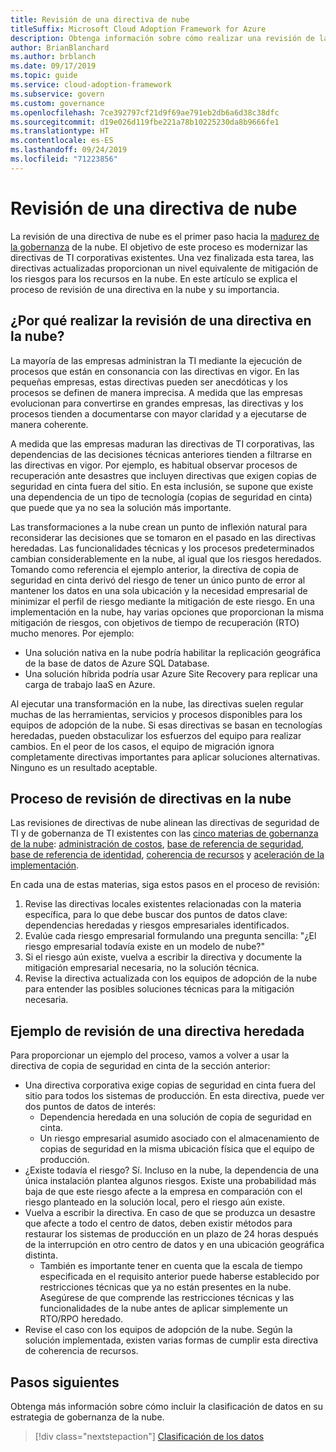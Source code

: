 ```yaml
---
title: Revisión de una directiva de nube
titleSuffix: Microsoft Cloud Adoption Framework for Azure
description: Obtenga información sobre cómo realizar una revisión de la directiva de nube.
author: BrianBlanchard
ms.author: brblanch
ms.date: 09/17/2019
ms.topic: guide
ms.service: cloud-adoption-framework
ms.subservice: govern
ms.custom: governance
ms.openlocfilehash: 7ce392797cf21d9f69ae791eb2db6a6d38c38dfc
ms.sourcegitcommit: d19e026d119fbe221a78b10225230da8b9666fe1
ms.translationtype: HT
ms.contentlocale: es-ES
ms.lasthandoff: 09/24/2019
ms.locfileid: "71223856"
---
```

<!-- markdownlint-disable MD026 -->

# <a name="conduct-a-cloud-policy-review"></a>Revisión de una directiva de nube

La revisión de una directiva de nube es el primer paso hacia la [madurez de la gobernanza](../index.md) de la nube. El objetivo de este proceso es modernizar las directivas de TI corporativas existentes. Una vez finalizada esta tarea, las directivas actualizadas proporcionan un nivel equivalente de mitigación de los riesgos para los recursos en la nube. En este artículo se explica el proceso de revisión de una directiva en la nube y su importancia.

## <a name="why-perform-a-cloud-policy-review"></a>¿Por qué realizar la revisión de una directiva en la nube?

La mayoría de las empresas administran la TI mediante la ejecución de procesos que están en consonancia con las directivas en vigor. En las pequeñas empresas, estas directivas pueden ser anecdóticas y los procesos se definen de manera imprecisa. A medida que las empresas evolucionan para convertirse en grandes empresas, las directivas y los procesos tienden a documentarse con mayor claridad y a ejecutarse de manera coherente.

A medida que las empresas maduran las directivas de TI corporativas, las dependencias de las decisiones técnicas anteriores tienden a filtrarse en las directivas en vigor. Por ejemplo, es habitual observar procesos de recuperación ante desastres que incluyen directivas que exigen copias de seguridad en cinta fuera del sitio. En esta inclusión, se supone que existe una dependencia de un tipo de tecnología (copias de seguridad en cinta) que puede que ya no sea la solución más importante.

Las transformaciones a la nube crean un punto de inflexión natural para reconsiderar las decisiones que se tomaron en el pasado en las directivas heredadas. Las funcionalidades técnicas y los procesos predeterminados cambian considerablemente en la nube, al igual que los riesgos heredados. Tomando como referencia el ejemplo anterior, la directiva de copia de seguridad en cinta derivó del riesgo de tener un único punto de error al mantener los datos en una sola ubicación y la necesidad empresarial de minimizar el perfil de riesgo mediante la mitigación de este riesgo. En una implementación en la nube, hay varias opciones que proporcionan la misma mitigación de riesgos, con objetivos de tiempo de recuperación (RTO) mucho menores. Por ejemplo:

- Una solución nativa en la nube podría habilitar la replicación geográfica de la base de datos de Azure SQL Database.
- Una solución híbrida podría usar Azure Site Recovery para replicar una carga de trabajo IaaS en Azure.

Al ejecutar una transformación en la nube, las directivas suelen regular muchas de las herramientas, servicios y procesos disponibles para los equipos de adopción de la nube. Si esas directivas se basan en tecnologías heredadas, pueden obstaculizar los esfuerzos del equipo para realizar cambios. En el peor de los casos, el equipo de migración ignora completamente directivas importantes para aplicar soluciones alternativas. Ninguno es un resultado aceptable.

## <a name="the-cloud-policy-review-process"></a>Proceso de revisión de directivas en la nube

Las revisiones de directivas de nube alinean las directivas de seguridad de TI y de gobernanza de TI existentes con las [cinco materias de gobernanza de la nube](../index.md): [administración de costos](../cost-management/index.md), [base de referencia de seguridad](../security-baseline/index.md), [base de referencia de identidad](../identity-baseline/index.md), [coherencia de recursos](../resource-consistency/index.md) y [aceleración de la implementación](../deployment-acceleration/index.md).

En cada una de estas materias, siga estos pasos en el proceso de revisión:

1. Revise las directivas locales existentes relacionadas con la materia específica, para lo que debe buscar dos puntos de datos clave: dependencias heredadas y riesgos empresariales identificados.
2. Evalúe cada riesgo empresarial formulando una pregunta sencilla: "¿El riesgo empresarial todavía existe en un modelo de nube?"
3. Si el riesgo aún existe, vuelva a escribir la directiva y documente la mitigación empresarial necesaria, no la solución técnica.
4. Revise la directiva actualizada con los equipos de adopción de la nube para entender las posibles soluciones técnicas para la mitigación necesaria.

## <a name="example-of-a-policy-review-for-a-legacy-policy"></a>Ejemplo de revisión de una directiva heredada

Para proporcionar un ejemplo del proceso, vamos a volver a usar la directiva de copia de seguridad en cinta de la sección anterior:

- Una directiva corporativa exige copias de seguridad en cinta fuera del sitio para todos los sistemas de producción. En esta directiva, puede ver dos puntos de datos de interés:
  - Dependencia heredada en una solución de copia de seguridad en cinta.
  - Un riesgo empresarial asumido asociado con el almacenamiento de copias de seguridad en la misma ubicación física que el equipo de producción.
- ¿Existe todavía el riesgo? Sí. Incluso en la nube, la dependencia de una única instalación plantea algunos riesgos. Existe una probabilidad más baja de que este riesgo afecte a la empresa en comparación con el riesgo planteado en la solución local, pero el riesgo aún existe.
- Vuelva a escribir la directiva. En caso de que se produzca un desastre que afecte a todo el centro de datos, deben existir métodos para restaurar los sistemas de producción en un plazo de 24 horas después de la interrupción en otro centro de datos y en una ubicación geográfica distinta.
  - También es importante tener en cuenta que la escala de tiempo especificada en el requisito anterior puede haberse establecido por restricciones técnicas que ya no están presentes en la nube. Asegúrese de que comprende las restricciones técnicas y las funcionalidades de la nube antes de aplicar simplemente un RTO/RPO heredado.
- Revise el caso con los equipos de adopción de la nube. Según la solución implementada, existen varias formas de cumplir esta directiva de coherencia de recursos.

## <a name="next-steps"></a>Pasos siguientes

Obtenga más información sobre cómo incluir la clasificación de datos en su estrategia de gobernanza de la nube.

> [!div class="nextstepaction"]
> [Clasificación de los datos](./data-classification.md)
